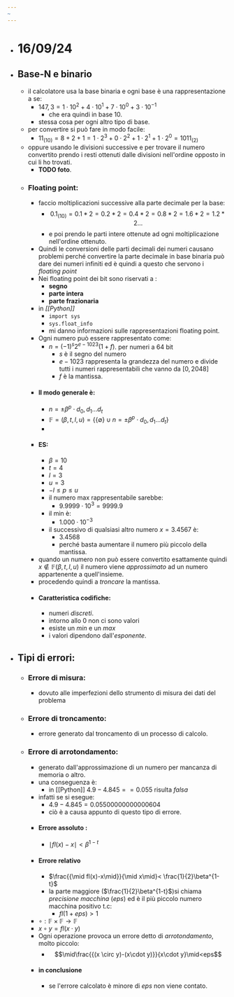 ```yaml
---
~
---
```

- # 16/09/24
- ## Base-N e binario
	- il calcolatore usa la base binaria e ogni base è una rappresentazione a se: 
		- $147,3= 1\cdot 10^{2}+4\cdot{1}0^{1}+7\cdot{1}0^{0}+3\cdot 10^{-1}$
			- che era quindi in base 10.
		- stessa cosa per ogni altro tipo di base.
	- per convertire si può fare in modo facile:
		- $11_{(10)}=8+2+1=1\cdot 2^{3}+0\cdot{2}^{2}+1\cdot 2^{1}+1\cdot 2^{0}=1011_{(2)}$ 
	- oppure usando le divisioni successive e per trovare il numero convertito prendo i resti ottenuti dalle divisioni nell'ordine opposto in cui li ho trovati.
		- **TODO foto**.
	- ### Floating point:
		- faccio moltiplicazioni successive alla parte decimale per la base:
			- $$0.1_{(10)}= 0.1*2=0.2*2=0.4*2 =0.8*2=1.6*2=1.2*2\dots$$
			- e poi prendo le parti intere ottenute ad ogni moltiplicazione nell'ordine ottenuto.
		- Quindi le conversioni delle parti decimali dei numeri causano problemi perché convertire la parte decimale in base binaria può dare dei numeri infiniti ed è quindi a questo che servono i *floating point* 
		- Nei floating point dei bit sono riservati a :
			- **segno** 
			- **parte intera** 
			- **parte frazionaria**
		- in *[[Python]]* 
			- `import sys`
			- `sys.float_info`
			- mi danno informazioni sulle rappresentazioni floating point.
		- Ogni numero può essere rappresentato come: 
			- $n= (-1)^{s}2^{e-1023}(1+f)$. per numeri a 64 bit 
				- $s$ è il segno del numero
				- $e-1023$ rappresenta la grandezza del numero e divide tutti i numeri rappresentabili che vanno da $[0,2048]$
				- $f$ è la mantissa.
		- #### Il modo generale è:
			- $n=\pm \beta^{p}\cdot d_{0},d_{1}\dots d_{t}$
			- $\mathbb{F}=(\beta, t, l, u)=\{\{\emptyset\}\cup n=\pm \beta^{p}\cdot d_{0},d_{1}\dots d_{t}\}$
			- 
		- #### ES:
			- $\beta=10$
			- $t=4$
			- $l=3$ 
			- $u=3$
			- $-l \leq p\leq u$
			- il numero max rappresentabile sarebbe:
				- $9.9999\cdot 10^{3}=9999.9$
			- il min è:
				- $1.000\cdot 10^{-3}$
			- il successivo di qualsiasi altro numero $x=3.4567$ è:
				- $3.4568$ 
				- perché basta aumentare il numero più piccolo della mantissa. 
		- quando un numero non può essere convertito esattamente quindi $x\not \in \mathbb{F}(\beta, t, l, u)$ il numero viene _approssimato_ ad un numero appartenente a quell'insieme. 
		- procedendo quindi a _troncare_ la mantissa.
		- #### Caratteristica codifiche:
			- numeri _discreti_.
			- intorno allo 0 non ci sono valori
			- esiste un _min_ e un _max_
			- i valori dipendono dall'_esponente_.
- ## Tipi di errori:
	- ### Errore di misura:
		- dovuto alle imperfezioni dello strumento di misura dei dati del problema
	- ### Errore di troncamento:
		- errore generato dal troncamento di un processo di calcolo.
	- ### Errore di arrotondamento:
		- generato dall'approssimazione di un numero per mancanza di memoria o altro.
		- una conseguenza è:
			- in [[Python]] $4.9-4.845==0.055$ risulta _falsa_
		- infatti se si esegue: 
			- $4.9-4.845=0.05500000000000604$
			- ciò è a causa appunto di questo tipo di errore.
		- #### Errore assoluto :
			- $\mid fl(x)-x\mid<\beta^{1-t}$ 
		- #### Errore relativo 
			- $\frac{{\mid fl(x)-x\mid}}{\mid x\mid}< \frac{1}{2}\beta^{1-t}$
			- la parte maggiore ($\frac{1}{2}\beta^{1-t}$)si chiama _precisione macchina_ (_eps_) ed è il più piccolo numero macchina positivo t.c: 
				- $fl(1+eps)>1$ 
		- $\circ : \mathbb{F}\times \mathbb{F} \to \mathbb{F}$
		- $x \circ y=fl(x\cdot y)$
		- Ogni operazione provoca un errore detto di _arrotondamento_, molto piccolo:
			- $$\mid\frac{{(x \circ y)-(x\cdot y)}}{x\cdot y}\mid<eps$$
		- #### in conclusione
			- se l'errore calcolato è minore di _eps_ non viene contato.